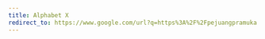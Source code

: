 ```yaml
---
title: Alphabet X
redirect_to: https://www.google.com/url?q=https%3A%2F%2Fpejuangpramuka.blogspot.com%2Fp%2Fgadis-pramuka.html&sa=D&sntz=1&usg=AOvVaw04FwhKGDSQu8E7oZuUSHwi
---
```

